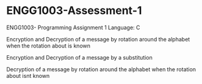 # ENGG1003-Assessment-1
ENGG1003- Programming Assignment 1
Language: C

Encryption and Decryption of a message by rotation around the alphabet when the rotation about is known 

Encryption and Decryption of a message by a substitution 

Decryption of a message by rotation around the alphabet when the rotation about isnt known 
